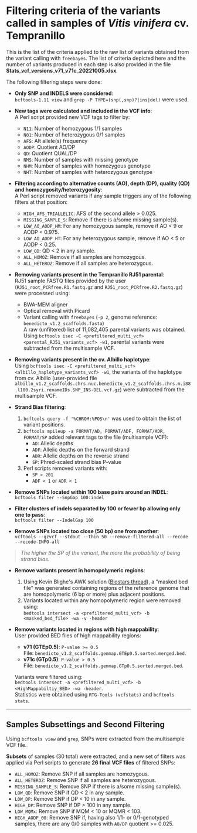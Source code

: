 # Filtering criteria of the variants called in samples of *Vitis vinifera* cv. Tempranillo

This is the list of the criteria applied to the raw list of variants obtained from the variant calling with `freebayes`. The list of criteria depicted here and the number of variants produced in each step is also provided in the file **Stats_vcf_versions_v71_v71c_20221005.xlsx**.  

The following filtering steps were done:

- **Only SNP and INDELS were considered**:  
  `bcftools-1.11 view` and `grep -P TYPE=(snp(,snp)?|ins|del)` were used.

- **New tags were calculated and included in the VCF info**:  
  A Perl script provided new VCF tags to filter by:  
  - `N11`: Number of homozygous 1/1 samples  
  - `N01`: Number of heterozygous 0/1 samples  
  - `AFS`: Alt allele(s) frequency  
  - `AODP`: Quotient AO/DP  
  - `QD`: Quotient QUAL/DP  
  - `NMS`: Number of samples with missing genotype  
  - `NHM`: Number of samples with homozygous genotype  
  - `NHT`: Number of samples with heterozygous genotype  

- **Filtering according to alternative counts (AO), depth (DP), quality (QD) and homozygosity/heterozygosity**:  
  A Perl script removed variants if any sample triggers any of the following filters at that position:  
  - `HIGH_AFS_TRIALLELIC`: AFS of the second allele > 0.025.  
  - `MISSING_SAMPLE_S`: Remove if there is a/some missing sample(s).  
  - `LOW_AO_AODP_HM`: For any homozygous sample, remove if AO < 9 or AODP < 0.975.  
  - `LOW_AO_AODP_HT`: For any heterozygous sample, remove if AO < 5 or AODP < 0.25.  
  - `LOW_QD`: QD < 2 in any sample.  
  - `ALL_HOMOZ`: Remove if all samples are homozygous.  
  - `ALL_HETEROZ`: Remove if all samples are heterozygous.  

- **Removing variants present in the Tempranillo RJ51 parental**:  
  RJ51 sample FASTQ files provided by the user (`RJ51_root_PCRfree.R1.fastq.gz` and `RJ51_root_PCRfree.R2.fastq.gz`) were processed using:  
  - BWA-MEM aligner  
  - Optical removal with Picard  
  - Variant calling with `freebayes` (`-p 2`, genome reference: `benedicto_v1.2_scaffolds.fasta`)  
  A raw (unfiltered) list of 11,082,405 parental variants was obtained.  
  Using `bcftools isec -C <prefiltered_multi_vcf> <parental_RJ51_variants_vcf> -w1`, parental variants were subtracted from the multisample VCF.

- **Removing variants present in the cv. Albillo haplotype**:  
  Using `bcftools isec -C <prefiltered_multi_vcf> <albillo_haplotype_variants_vcf> -w1`, the variants of the haplotype from cv. Albillo (user-provided file `albillo_v1.2_scaffolds.chrs.nuc.benedicto_v1.2_scaffolds.chrs.m.i88.l100.2syri.renameIDs.SNP_INS-DEL.vcf.gz`) were subtracted from the multisample VCF.

- **Strand Bias filtering**:  
  1. `bcftools query -f '%CHROM:%POS\n'` was used to obtain the list of variant positions.  
  2. `bcftools mpileup -a FORMAT/AD, FORMAT/ADF, FORMAT/ADR, FORMAT/SP` added relevant tags to the file (multisample VCF):  
     - `AD`: Allelic depths  
     - `ADF`: Allelic depths on the forward strand  
     - `ADR`: Allelic depths on the reverse strand  
     - `SP`: Phred-scaled strand bias P-value  
  3. Perl scripts removed variants with:  
     - `SP > 201`  
     - `ADF < 1` or `ADR < 1`

- **Remove SNPs located within 100 base pairs around an INDEL**:  
  `bcftools filter --SnpGap 100:indel`

- **Filter clusters of indels separated by 100 or fewer bp allowing only one to pass**:  
  `bcftools filter --IndelGap 100`

- **Remove SNPs located too close (50 bp) one from another**:  
  `vcftools --gzvcf --stdout --thin 50 --remove-filtered-all --recode --recode-INFO-all`

> *The higher the SP of the variant, the more the probability of being strand bias.*

- **Remove variants present in homopolymeric regions**:  
  1. Using Kevin Blighe's AWK solution ([Biostars thread](https://www.biostars.org/p/379454/)), a "masked bed file" was generated containing regions of the reference genome that are homopolymeric (6 bp or more) plus adjacent positions.  
  2. Variants located within any homopolymeric region were removed using:  
     `bedtools intersect -a <prefiltered_multi_vcf> -b <masked_bed_file> -wa -v -header`

- **Remove variants located in regions with high mappability**:  
  User provided BED files of high mappability regions:  
  - **v71 (GTEp0.5)**: `P-value >= 0.5`  
    File: `benedicto_v1.2_scaffolds.genmap.GTEp0.5.sorted.merged.bed`.  
  - **v71c (GTp0.5)**: `P-value > 0.5`  
    File: `benedicto_v1.2_scaffolds.genmap.GTp0.5.sorted.merged.bed`.  

  Variants were filtered using:  
  `bedtools intersect -a <prefiltered_multi_vcf> -b <HighMappabiltiy_BED> -wa -header`.  
  Statistics were obtained using `RTG-Tools (vcfstats)` and `bcftools stats`.

---

## Samples Subsettings and Second Filtering

Using `bcftools view` and `grep`, SNPs were extracted from the multisample VCF file.  

**Subsets** of samples (30 total) were extracted, and a new set of filters was applied via Perl scripts to generate **26 final VCF files** of filtered SNPs:

- `ALL_HOMOZ`: Remove SNP if all samples are homozygous.  
- `ALL_HETEROZ`: Remove SNP if all samples are heterozygous.  
- `MISSING_SAMPLE_S`: Remove SNP if there is a/some missing sample(s).  
- `LOW_QD`: Remove SNP if QD < 2 in any sample.  
- `LOW_DP`: Remove SNP if DP < 10 in any sample.  
- `HIGH_DP`: Remove SNP if DP > 100 in any sample.  
- `LOW_MQMx`: Remove SNP if MQM < 10 or MQMR < 103.  
- `HIGH_AODP_00`: Remove SNP if, having also 1/1- or 0/1-genotyped samples, there are any 0/0 samples with `AO/DP` quotient >= 0.025.
